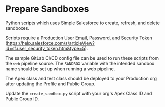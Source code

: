 # Prepare Sandboxes
Python scripts which uses Simple Salesforce to create, refresh, and delete sandboxes.

Scripts require a Production User Email, Password, and Security Token (https://help.salesforce.com/s/articleView?id=sf.user_security_token.htm&type=5).

The sample GitLab CI/CD config file can be used to run these scripts from the `web` pipeline source. The `SANDBOX` variable with the intended sandbox name should be set up when running a web pipeline.

The Apex class and test class should be deployed to your Production org after updating the Profile and Public Group.

Update the `create_sandbox.py` script with your org's Apex Class ID and Public Group ID.
